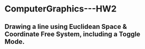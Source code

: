 # ComputerGraphics---HW2
## Drawing a line using Euclidean Space & Coordinate Free System, including a Toggle Mode.
